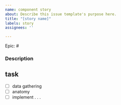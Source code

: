 ```yaml
---
name: component story
about: Describe this issue template's purpose here.
title: "[story name]"
labels: story
assignees: ''

---
```


Epic: #

### Description

## task

-[ ] data gathering
-[ ] anatomy
-[ ] implement
.
.
.
